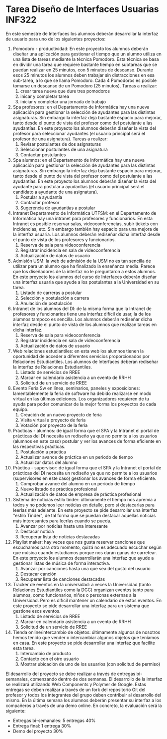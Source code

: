 # Tarea Diseño de Interfaces Usuarias INF322

En este semestre de Interfaces los alumnos deberán desarrollar la interfaz de usuario para uno de los siguientes proyectos:

1. Pomodoro - productividad: En este proyecto los alumnos deberán diseñar una aplicación para gestionar el tiempo que un alumno utiliza en una lista de tareas mediante la técnica Pomodoro. Esta técnica se basa en dividir una tarea que requiere bastante tiempo en subtareas que se puedan realizar en 25 minutos, con 5 minutos de descanso. Durante esos 25 minutos los alumnos deben trabajar sin distracciones en esa sub-tarea, a lo que se llama Pomodoro. Cada 4 Pomodoros es posible tomarse un descanso de un Pomodoro (25 minutos). Tareas a realizar: 
   1. crear tarea nueva que dure tres pomodoros
   2. inicar y completar tarea
   3. iniciar y completar una jornada de trabajo
2. Spa profesores: en el Departamento de Informática hay una nueva aplicación para gestionar la selección de ayudantes para las distintas asignaturas. Sin embargo la interfaz deja bastante espacio para mejorar, tanto desde el punto de vista del profesor como del postulante a las ayudantías. En este proyecto los alumnos deberán diseñar la vista del profesor para seleccionar ayudantes (el usuario principal será el profesor de una asignatura). Tareas a realizar:
   1. Revisar postulantes de dos asignaturas
   2. Seleccionar postulantes de una asignatura
   3. Contactar postulantes
3. Spa alumnos: en el Departamento de Informática hay una nueva aplicación para gestionar la selección de ayudantes para las distintas asignaturas. Sin embargo la interfaz deja bastante espacio para mejorar, tanto desde el punto de vista del profesor como del postulante a las ayudantías. En este proyecto los alumnos deberán diseñar la vista del ayudante para postular a ayudantías (el usuario principal será el candidato a ayudante de una asignatura).
   1. Postular a ayudantía
   2. Contactar profesor
   3. Sugerencia de ayudantías a postular
4. Intranet Departamento de Informática UTFSM: en el Departamento de Informática hay una intranet para profesores y funcionarios. En esta Intranet es posible reservar salas, videoconferencias, subir tickets con incidencias, etc. Sin embargo también hay espacio para una mejora de la interfaz usuaria. Los alumnos deberán rediseñar dicha interfaz desde el punto de vista de los profesores y funcionarios.
   1. Reserva de sala para videoconferencia
   2. Registrar incidencia en sala de videoconferencia
   3. Actualización de datos de usuario
5. Admisión USM: la web de admisión de la USM no es tan sencilla de utilizar para un alumno que ha finalizado la enseñanza media. Parece que los diseñadores de la interfaz no le preguntaron a estos alumnos. En este proyecto los alumnos del curso de Interfaces deberán diseñar una interfaz usuaria que ayude a los postulantes a la Universidad en su tarea.
   1. Listado de carreras a postular
   2. Selección y postulación a carrera
   3. Anulación de postulación
6. Intranet de los alumnos del DI: de la misma forma que la Intranet de profesores y funcionarios tiene una interfaz difícil de usar, la de los alumnos tampoco es sencilla. Los alumnos deberán rediseñar dicha interfaz desde el punto de vista de los alumnos que realizan tareas en dicha interfaz.
   1. Reserva de sala para videoconferencia
   2. Registrar incidencia en sala de videoconferencia
   3. Actualización de datos de usuario
7. Web relaciones estudiantiles: en esta web los alumnos tienen la oportunidad de acceder a diferentes servicios proporcionados por Relaciones Estudiantiles. Los alumnos de Interfaces deberán rediseñar la interfaz de Relaciones Estudiantiles.
   1. Listado de servicios de RREE
   2. Marcar en calendario asistencia a un evento de RRHH
   3. Solicitud de un servicio de RREE
8. Evento Feria Sw en línea, seminarios, paneles y exposiciones: lamentablemente la feria de software ha debido realizarse en modo virtual en las últimas ediciones. Los organizadores requieren de tu ayuda para poder comunicar de la mejor forma los proyectos de cada equipo.
   1. Creación de un nuevo proyecto de feria
   2. Visita virtual a proyecto de feria
   3. Votación por proyecto de la feria
9.  Prácticas - alumnos: de igual forma que el SPA y la Intranet el portal de prácticas del DI necesita un rediseño ya que no permite a los usuarios (alumnos en este caso) postular y ver los avances de forma eficiente en las respectivas prácticas.
    1.  Postulación a práctica
    2.  Actualizar avance de práctica en un periodo de tiempo
    3.  Actualizar datos del alumno 
10. Práctica - supervisor: de igual forma que el SPA y la Intranet el portal de prácticas del DI necesita un rediseño ya que no permite a los usuarios (supervisores en este caso) gestionar los avances de forma eficiente. 
    1.  Comprobar avance del alumno en un periodo de tiempo
    2.  Nuevo listado de práctica profesional
    3.  Actualización de datos de empresa de práctica profesional
11. Sistema de noticias estilo tinder: últimamente el tiempo nos apremia a todos y no podemos leer noticias en detalle, pero sí destacarlas para leerlas más adelante. En este proyecto se pide desarrollar una interfaz "estilo Tinder", de tal forma que se puedan destacar aquellas noticias más interesantes para leerlas cuando se pueda.
    1.  Avanzar por noticias hasta una interesante
    2.  Destacar noticia
    3.  Recuperar lista de noticias destacadas
12. Playlist maker: hay veces que nos gusta reservar canciones que escuchamos para otro momento, quizá no es adecuado escuchar según que música cuando estudiamos porque nos darán ganas de carretear. En este proyecto los alumnos desarrollarán una interfaz que ayude a gestionar listas de música de forma interactiva.
    1.  Avanzar por canciones hasta una que sea del gusto del usuario
    2.  Destacar canción
    3.  Recuperar lista de canciones destacadas
13. Tracker de eventos en la universidad: a veces la Universidad (tanto Relaciones Estudiantiles como la DGC) organizan eventos tanto para alumnos, como funcionarios, niños o personas externas a la Universidad. Pero es difícil mantener un calendario de estos eventos. En este proyecto se pide desarrollar una interfaz para un sistema que gestione esos eventos.
    1. Listado de servicios de RREE
    2. Marcar en calendario asistencia a un evento de RRHH
    3. Solicitud de un servicio de RREE
14. Tienda online/intercambio de objetos: últimamente algunos de nosotros hemos tenido que vender o intercambiar algunos objetos que teníamos en casa. En este proyecto se pide desarrollar una interfaz que facilite esta tarea.
    1. Intercambio de producto
    2. Contacto con el otro usuario
    3. Mostrar ubicación de uno de los usuarios (con solicitud de permiso) 

El desarrollo del proyecto se debe realizar a través de entregas bi-semanales, comenzando dentro de dos semanas. El desarrollo de la interfaz se realizará utilizando Web Components y Polymer de Google. Estas entregas se deben realizar a través de un fork del repositorio Git del profesor y todos los integrantes del grupo deben contribuir al desarrollo del mismo. En la última semana los alumnos deberán presentar su interfaz a los compañeros a través de una demo online. En concreto, la evaluación será la siguiente:
 - Entregas bi-semanales: 5 entregas 40%
 - Entrega final: 1 entrega 30%
 - Demo del proyecto 30%

